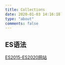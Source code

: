 ```yaml
---
title: Collections
date: 2020-01-03 14:16:18
type: "about"
comments: false
---
```

## ES语法
 [ES2015-ES2020网站](https://es6.ruanyifeng.com/)   
